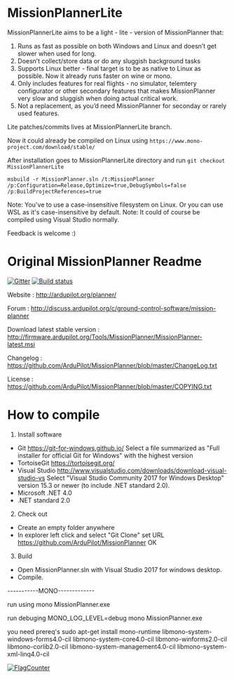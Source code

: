 MissionPlannerLite
==============

MissionPlannerLite aims to be a light - lite - version of MissionPlanner that:

1. Runs as fast as possible on both Windows and Linux and doesn’t get slower when used for long.
2. Doesn’t collect/store data or do any sluggish background tasks
3. Supports Linux better - final target is to be as native to Linux as possible. Now it already runs faster on wine or mono.
4. Only includes features for real flights - no simulator, telemtery configurator or other secondary features that makes MissionPlanner very slow and sluggish when doing actual critical work.
5. Not a replacement, as you’d need MissionPlanner for seconday or rarely used features.

Lite patches/commits lives at MissionPlannerLite branch.
 
Now it could already be compiled on Linux using `https://www.mono-project.com/download/stable/`

After installation goes to MissionPlannerLite directory and run
`git checkout MissionPlannerLite`

`msbuild -r MissionPlanner.sln /t:MissionPlanner 
/p:Configuration=Release,Optimize=true,DebugSymbols=false 
/p:BuildProjectReferences=true`

Note: You've to use a case-insensitive filesystem on Linux. Or you can use WSL as it's case-insensitive by default.
Note: It could of course be compiled using Visual Studio normally.

Feedback is welcome :)

Original MissionPlanner Readme
==============

[![Gitter](https://badges.gitter.im/Join%20Chat.svg)](https://gitter.im/ArduPilot/MissionPlanner?utm_source=badge&utm_medium=badge&utm_campaign=pr-badge&utm_content=badge) [![Build status](https://ci.noaa.io/api/projects/status/2c5tbxr2wvcguihp?svg=true)](https://ci.noaa.io/project/meee1/missionplanner)

Website : http://ardupilot.org/planner/  
  
Forum : http://discuss.ardupilot.org/c/ground-control-software/mission-planner
  
Download latest stable version : http://firmware.ardupilot.org/Tools/MissionPlanner/MissionPlanner-latest.msi
  
Changelog : https://github.com/ArduPilot/MissionPlanner/blob/master/ChangeLog.txt  
  
License : https://github.com/ArduPilot/MissionPlanner/blob/master/COPYING.txt  


How to compile
==============

1. Install software

- Git
  https://git-for-windows.github.io/
  Select a file summarized as "Full installer for official Git for Windows"
   with the highest version
- TortoiseGit
  https://tortoisegit.org/
- Visual Studio
  http://www.visualstudio.com/downloads/download-visual-studio-vs
  Select "Visual Studio Community 2017 for Windows Desktop" version 15.3 or newer (to include .NET standard 2.0).
- Microsoft .NET 4.0
- .NET standard 2.0

2. Check out

- Create an empty folder anywhere
- In explorer left click and select "Git Clone"
  set URL https://github.com/ArduPilot/MissionPlanner
  OK

3. Build

- Open MissionPlanner.sln with Visual Studio 2017 for windows desktop.
- Compile.


-----------MONO-------------

run using 
mono MissionPlanner.exe

run debuging
MONO_LOG_LEVEL=debug mono MissionPlanner.exe

you need prereq's
sudo apt-get install mono-runtime libmono-system-windows-forms4.0-cil libmono-system-core4.0-cil libmono-winforms2.0-cil libmono-corlib2.0-cil libmono-system-management4.0-cil libmono-system-xml-linq4.0-cil


[![FlagCounter](https://s01.flagcounter.com/count2/A4bA/bg_FFFFFF/txt_000000/border_CCCCCC/columns_8/maxflags_40/viewers_0/labels_1/pageviews_0/flags_0/percent_0/)](https://info.flagcounter.com/A4bA)

